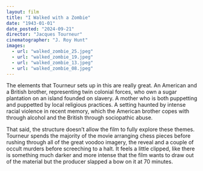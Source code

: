 ```yaml
---
layout: film
title: "I Walked with a Zombie"
date: "1943-01-01"
date_posted: "2024-09-21"
director: "Jacques Tourneur"
cinematographer: "J. Roy Hunt"
images:
  - url: "walked_zombie_25.jpeg"
  - url: "walked_zombie_19.jpeg"
  - url: "walked_zombie_13.jpeg"
  - url: "walked_zombie_08.jpeg"
---
```


The elements that Tourneur sets up in this are really great. An American and a British brother, representing twin colonial forces, who own a sugar plantation on an island founded on slavery. A mother who is both puppetting and puppetted by local religious practices. A setting haunted by intense racial violence in recent memory, which the American brother copes with through alcohol and the British through sociopathic abuse. 

That said, the structure doesn’t allow the film to fully explore these themes. Tourneur spends the majority of the movie arranging chess pieces before rushing through all of the great voodoo imagery, the reveal and a couple of occult murders before screeching to a halt. It feels a little clipped, like there is something much darker and more intense that the film wants to draw out of the material but the producer slapped a bow on it at 70 minutes.
